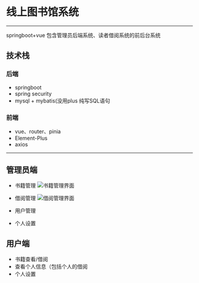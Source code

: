 # 线上图书馆系统

---

springboot+vue 包含管理员后端系统、读者借阅系统的前后台系统

## 技术栈
### 后端
- springboot
- spring security
- mysql + mybatis(没用plus 纯写SQL语句
### 前端
- vue、router、pinia
- Element-Plus
- axios

---

## 管理员端

- 书籍管理
  ![书籍管理界面](https://image.itbaima.net/images/90/image-20230507219369170.jpeg)

- 借阅管理
  ![借阅管理界面](https://image.itbaima.net/images/90/image-20230512234479696.jpeg)
- 用户管理

- 个人设置

## 用户端
- 书籍查看/借阅
- 查看个人信息（包括个人的借阅
- 个人设置


